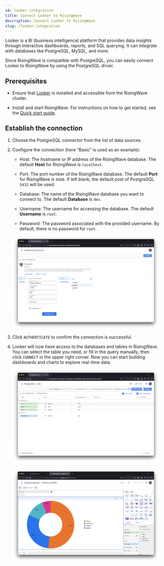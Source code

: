 ```yaml
---
id: looker-integration
title: Connect Looker to RisingWave
description: Connect Looker to RisingWave.
slug: /looker-integration
---
```

<head>
  <link rel="canonical" href="https://docs.risingwave.com/docs/current/looker-integration/" />
</head>

Looker is a BI (business intelligence) platform that provides data insights through interactive dashboards, reports, and SQL querying. It can integrate with databases like PostgreSQL, MySQL, and more.

Since RisingWave is compatible with PostgreSQL, you can easily connect Looker to RisingWave by using the PostgreSQL driver.

## Prerequisites

- Ensure that [Looker](https://cloud.google.com/looker) is installed and accessible from the RisingWave cluster.

- Install and start RisingWave. For instructions on how to get started, see the [Quick start guide](/get-started.md).

## Establish the connection

1. Choose the PostgreSQL connector from the list of data sources.

2. Configure the connection (here “Basic” is used as an example):

    - Host: The hostname or IP address of the RisingWave database. The default **Host** for RisingWave is `localhost`.

    - Port: The port number of the RisingWave database. The default **Port** for RisingWave is `4566`. If left blank, the default post of PostgreSQL `5432` will be used.

    - Database: The name of the RisingWave database you want to connect to. The default **Database** is `dev`.

    - Username: The username for accessing the database. The default **Username** is `root`.

    - Password: The password associated with the provided username. By default, there is no password for `root`.

    ![Fill in connection settings in Looker](../images/looker-connection.png)

3. Click `AUTHENTICATE` to confirm the connection is successful.

4. Looker will now have access to the databases and tables in RisingWave. You can select the table you need, or fill in the query manually, then click `CONNECT` in the upper right corner. Now you can start building dashboards and charts to explore real-time data.

    ![Fill out query in Looker](../images/looker-query.png)

    ![Create dashboard in Looker](../images/looker-chart.png)
